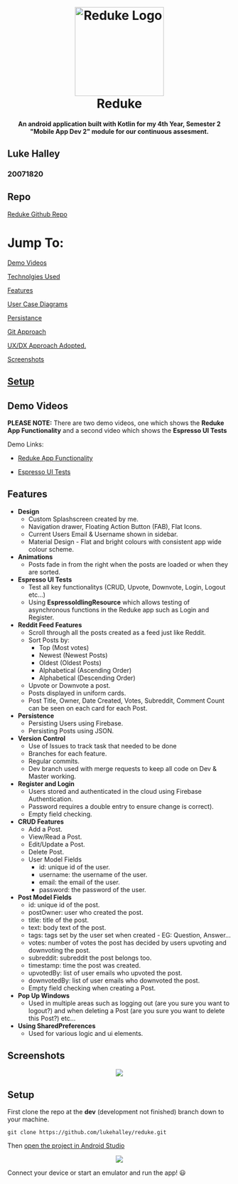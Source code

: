 
<h1 align="center">
  <br>
  <a href="https://i.ibb.co/C93y7np/redukeiconblue.png"><img src="https://i.ibb.co/C93y7np/redukeiconblue.png" alt="Reduke Logo" width="200"></a>
  <br>
  Reduke
  <br>
</h1>

<h4 align="center">An android application built with Kotlin for my 4th Year, Semester 2 "Mobile App Dev 2" module for our continuous assesment.</a></h4>

## Luke Halley
### 20071820

## Repo

[Reduke Github Repo](https://github.com/lukehalley/reduke)

# Jump To:

[Demo Videos](https://gitlab.com/stork-group/stork-web-service/wikis/Home/#setup)

[Technolgies Used](https://gitlab.com/stork-group/stork-web-service/wikis/Home/#tests)

[Features](https://gitlab.com/stork-group/stork-web-service/wikis/Home/#tests)

[User Case Diagrams](https://gitlab.com/stork-group/stork-web-service/wikis/Home/#user-stories)

[Persistance](https://gitlab.com/stork-group/stork-web-service/wikis/Home/#user-stories)

[Git Approach](https://gitlab.com/stork-group/stork-web-service/wikis/Home/#user-stories)

[UX/DX Approach Adopted.](https://gitlab.com/stork-group/stork-web-service/wikis/Home/#user-stories)
 
[Screenshots](https://gitlab.com/stork-group/stork-web-service/wikis/Home#status-codes)

## [Setup](https://gitlab.com/stork-group/stork-web-service/wikis/Home/#setup)

## Demo Videos

**PLEASE NOTE:** There are two demo videos, one which shows the **Reduke App Functionality** and a second video which shows the **Espresso UI Tests**

Demo Links:

- [Reduke App Functionality](https://youtu.be/LO0r3PZQhF4)

- [Espresso UI Tests](https://youtu.be/ncm8QSMwZus)

## Features
* **Design**
  - Custom Splashscreen created by me.
  - Navigation drawer, Floating Action Button (FAB), Flat Icons.
  - Current Users Email & Username shown in sidebar.
  - Material Design - Flat and bright colours with consistent app wide colour scheme.
* **Animations**
  - Posts fade in from the right when the posts are loaded or when they are sorted.
* **Espresso UI Tests**
  - Test all key functionalitys (CRUD, Upvote, Downvote, Login, Logout etc...)
  - Using **EspressoIdlingResource** which allows testing of asynchronous functions in the Reduke app such as Login and Register.
* **Reddit Feed Features**
  - Scroll through all the posts created as a feed just like Reddit.
  - Sort Posts by:
    - Top (Most votes)
    - Newest (Newest Posts)
    - Oldest (Oldest Posts)
    - Alphabetical (Ascending Order)
    - Alphabetical (Descending Order)
  - Upvote or Downvote a post.
  - Posts displayed in uniform cards.
  - Post Title, Owner, Date Created, Votes, Subreddit, Comment Count can be seen on each card for each Post.
* **Persistence**
  - Persisting Users using Firebase.
  - Persisting Posts using JSON.
* **Version Control**
  - Use of Issues to track task that needed to be done
  - Branches for each feature.
  - Regular commits.
  - Dev branch used with merge requests to keep all code on Dev & Master working.
* **Register and Login**
  - Users stored and authenticated in the cloud using Firebase Authentication.
  - Password requires a double entry to ensure change is correct).
  - Empty field checking.
* **CRUD Features**
  - Add a Post.
  - View/Read a Post.
  - Edit/Update a Post.
  - Delete Post.
  * User Model Fields
    - id: unique id of the user.
    - username: the username of the user.
    - email: the email of the user.
    - password: the password of the user.
* **Post Model Fields**
  - id: unique id of the post.
  - postOwner: user who created the post.
  - title: title of the post.
  - text: body text of the post.
  - tags: tags set by the user set when created - EG: Question, Answer...
  - votes: number of votes the post has decided by users upvoting and downvoting the post.
  - subreddit: subreddit the post belongs too.
  - timestamp: time the post was created.
  - upvotedBy: list of user emails who upvoted the post.
  - downvotedBy: list of user emails who downvoted the post.
  - Empty field checking when creating a Post.
* **Pop Up Windows**
  - Used in multiple areas such as logging out (are you sure you want to logout?) and when deleting a Post (are you sure you want to delete this Post?) etc...
* **Using SharedPreferences**
  - Used for various logic and ui elements.

## Screenshots

<p align="center">
  <img src="https://i.imgur.com/6LL3cSp.jpg">
</p>

## Setup

First clone the repo at the **dev** (development not finished) branch down to your machine.

`git clone https://github.com/lukehalley/reduke.git`

Then [open the project in Android Studio](https://github.com/dogriffiths/HeadFirstAndroid/wiki/How-to-open-a-project-in-Android-Studio)

<p align="center">
  <img src="https://i.imgur.com/zUipbb3.png">
</p>

Connect your device or start an emulator and run the app! 😃

